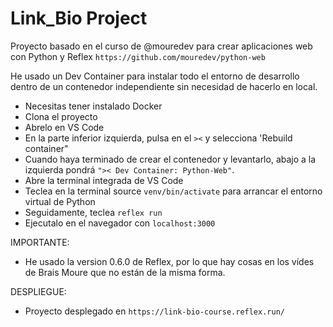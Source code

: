 # Link_Bio Project

Proyecto basado en el curso de @mouredev para crear aplicaciones web con Python y Reflex
`https://github.com/mouredev/python-web`

He usado un Dev Container para instalar todo el entorno de desarrollo dentro de un contenedor independiente sin necesidad de hacerlo en local.

- Necesitas tener instalado Docker
- Clona el proyecto
- Abrelo en VS Code
- En la parte inferior izquierda, pulsa en el `><` y selecciona 'Rebuild container"
- Cuando haya terminado de crear el contenedor y levantarlo, abajo a la izquierda pondrá `">< Dev Container: Python-Web"`.
- Abre la terminal integrada de VS Code
- Teclea en la terminal source `venv/bin/activate` para arrancar el entorno virtual de Python
- Seguidamente, teclea `reflex run`
- Ejecutalo en el navegador con `localhost:3000`

IMPORTANTE:

- He usado la version 0.6.0 de Reflex, por lo que hay cosas en los vídes de Brais Moure que no están de la misma forma.

DESPLIEGUE:

- Proyecto desplegado en `https://link-bio-course.reflex.run/`
